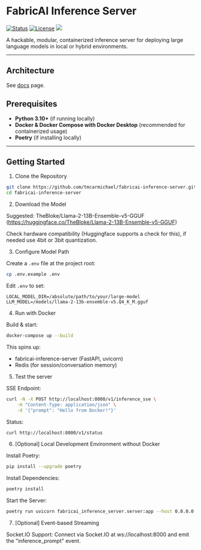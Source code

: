 # FabricAI Inference Server

[![Status](https://img.shields.io/badge/status-under_development-orange)](#)
[![License](https://img.shields.io/github/license/tmcarmichael/fabricai-inference-server)](https://github.com/tmcarmichael/fabricai-inference-server/blob/main/LICENSE)
![](https://img.shields.io/github/last-commit/tmcarmichael/fabricai-inference-server)

A hackable, modular, containerized inference server for deploying large language models in local or hybrid environments.

---

## Architecture

See [docs](https://github.com/tmcarmichael/fabricai-inference-server/blob/main/docs/architecture.md) page.

## Prerequisites

- **Python 3.10+** (if running locally)
- **Docker & Docker Compose with Docker Desktop** (recommended for containerized usage)
- **Poetry** (if installing locally)

---

## Getting Started

1. Clone the Repository

```bash
git clone https://github.com/tmcarmichael/fabricai-inference-server.git
cd fabricai-inference-server
```

2. Download the Model

Suggested: TheBloke/Llama-2-13B-Ensemble-v5-GGUF (https://huggingface.co/TheBloke/Llama-2-13B-Ensemble-v5-GGUF)

Check hardware compatibility (Huggingface supports a check for this), if needed use 4bit or 3bit quantization.

3. Configure Model Path

Create a `.env` file at the project root:

```bash
cp .env.example .env
```

Edit `.env` to set:

```env
LOCAL_MODEL_DIR=/absolute/path/to/your/large-model
LLM_MODEL=/models/llama-2-13b-ensemble-v5.Q4_K_M.gguf
```

4. Run with Docker

Build & start:

```bash
docker-compose up --build
```

This spins up:

- fabricai-inference-server (FastAPI, uvicorn)
- Redis (for session/conversation memory)

5. Test the server

SSE Endpoint:

```bash
curl -N -X POST http://localhost:8000/v1/inference_sse \
    -H "Content-Type: application/json" \
    -d '{"prompt": "Hello from Docker!"}'
```

Status:

```bash
curl http://localhost:8000/v1/status
```

6. [Optional] Local Development Environment without Docker

Install Poetry:

```bash
pip install --upgrade poetry
```

Install Dependencies:

```bash
poetry install
```

Start the Server:

```bash
poetry run uvicorn fabricai_inference_server.server:app --host 0.0.0.0 --port 8000
```

7. [Optional] Event-based Streaming

Socket.IO Support: Connect via Socket.IO at ws://localhost:8000 and emit the "inference_prompt" event.

